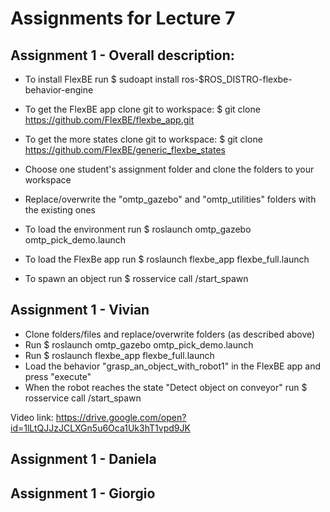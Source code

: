 # Assignments for Lecture 7

## Assignment 1 - Overall description:
* To install FlexBE run $ sudoapt install ros-$ROS_DISTRO-flexbe-behavior-engine 
* To get the FlexBE app clone git to workspace: $ git clone https://github.com/FlexBE/flexbe_app.git
* To get the more states clone git to workspace: $ git clone https://github.com/FlexBE/generic_flexbe_states
* Choose one student's assignment folder and clone the folders to your workspace
* Replace/overwrite the "omtp_gazebo" and "omtp_utilities" folders with the existing ones

* To load the environment run $ roslaunch omtp_gazebo omtp_pick_demo.launch 
* To load the FlexBe app run $ roslaunch flexbe_app flexbe_full.launch 
* To spawn an object run $ rosservice call /start_spawn 



## Assignment 1 - Vivian
* Clone folders/files and replace/overwrite folders (as described above) 
* Run $ roslaunch omtp_gazebo omtp_pick_demo.launch 
* Run $ roslaunch flexbe_app flexbe_full.launch 
* Load the behavior "grasp_an_object_with_robot1" in the FlexBE app and press "execute"
* When the robot reaches the state "Detect object on conveyor" run $ rosservice call /start_spawn 

Video link: https://drive.google.com/open?id=1lLtQJJzJCLXGn5u6Oca1Uk3hT1vpd9JK 



## Assignment 1 - Daniela


## Assignment 1 - Giorgio

